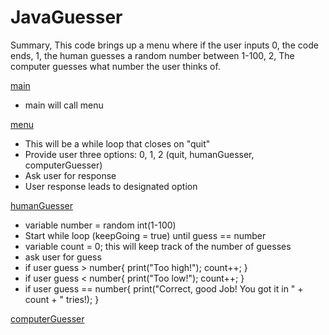 # JavaGuesser
Summary, This code brings up a menu where if the user inputs 0, the code ends, 1, the human guesses a random number between 1-100, 2, The computer guesses what number the user thinks of.

<ins>main</ins>
- main will call menu

<ins>menu</ins>
- This will be a while loop that closes on "quit"
- Provide user three options: 0, 1, 2 (quit, humanGuesser, computerGuesser)
- Ask user for response
- User response leads to designated option

<ins>humanGuesser</ins>
- variable number = random int(1-100)
- Start while loop (keepGoing = true) until guess == number
- variable count = 0; this will keep track of the number of guesses
- ask user for guess
- if user guess > number{
	print("Too high!");
	count++;
}
- if user guess < number{
	print("Too low!");
	count++;
}
- if user guess == number{
	print("Correct, good Job! You got it in " + count + " tries!);
}

<ins>computerGuesser</ins>
